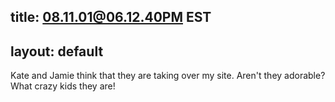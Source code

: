 title: 08.11.01@06.12.40PM EST
---
layout: default
---

Kate and Jamie think that they are taking over my site. Aren't they adorable?
What crazy kids they are!
